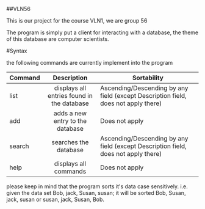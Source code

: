 ##VLN56

This is our project for the course VLN1, we are group 56

The program is simply put a client for interacting with a database, the theme of this database are computer scientists.

#Syntax

the following commands are currently implement into the program

| Command       | Description                                | Sortability                                                                        |
| ------------- |:------------------------------------------:|------------------------------------------------------------------------------------|
| list          | displays all entries found in the database | Ascending/Descending by any field (except Description field, does not apply there) |
| add           | adds a new entry to the database           | Does not apply                                                                     |
| search        | searches the database                      | Ascending/Descending by any field (except Description field, does not apply there) |
| help          | displays all commands                      | Does not apply                                                                     |

please keep in mind that the program sorts it's data case sensitively. i.e. given the data set Bob, jack, Susan, susan; it will be sorted Bob, Susan, jack, susan or susan, jack, Susan, Bob.
